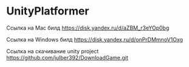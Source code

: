 # UnityPlatformer
Ссылка на Mac билд https://disk.yandex.ru/d/aZBM_r3eYOp0bg

Ссылка на Windows билд https://disk.yandex.ru/d/onPrDMmnoV1Oxg

Ссылка на скачивание unity project https://github.com/julber392/DownloadGame.git
